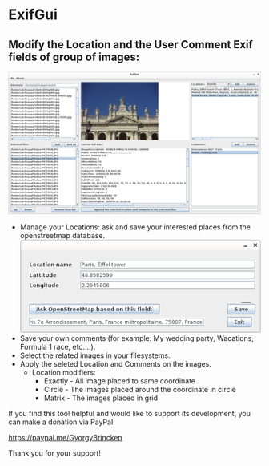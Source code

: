# ExifGui
## Modify the Location and the User Comment Exif fields of group of images:
![Main window](Images/Main.png "Main window")
- Manage your Locations: ask and save your interested places from the openstreetmap database.
![Location editor](Images/NewLocation.png "Location Editor")
- Save your own comments (for example: My wedding party, Wacations, Formula 1 race, etc....).
- Select the related images in your filesystems.
- Apply the seleted Location and Comments on the images.
  - Location modifiers:
    - Exactly - All image placed to same coordinate
    - Circle - The images placed around the coordinate in circle
    - Matrix - The images placed in grid


If you find this tool helpful and would like to support its development, you can make a donation via PayPal:

https://paypal.me/GyorgyBrincken

Thank you for your support!
